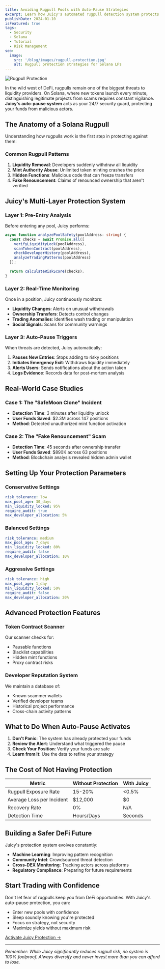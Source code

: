 ```yaml
---
title: Avoiding Rugpull Pools with Auto-Pause Strategies
excerpt: Learn how Juicy's automated rugpull detection system protects your liquidity from malicious actors on Solana DEXs.
publishDate: 2024-01-10
isFeatured: true
tags:
  - Security
  - Solana
  - Tutorial
  - Risk Management
seo:
  image:
    src: '/blog/images/rugpull-protection.jpg'
    alt: Rugpull protection strategies for Solana LPs
---
```


![Rugpull Protection](/blog/images/rugpull-protection.jpg)

In the wild west of DeFi, rugpulls remain one of the biggest threats to liquidity providers. On Solana, where new tokens launch every minute, distinguishing legitimate projects from scams requires constant vigilance. **Juicy's auto-pause system** acts as your 24/7 security guard, protecting your funds from malicious actors.

## The Anatomy of a Solana Rugpull

Understanding how rugpulls work is the first step in protecting against them:

### Common Rugpull Patterns

1. **Liquidity Removal**: Developers suddenly withdraw all liquidity
2. **Mint Authority Abuse**: Unlimited token minting crashes the price
3. **Hidden Functions**: Malicious code that can freeze transfers
4. **Fake Renouncement**: Claims of renounced ownership that aren't verified

## Juicy's Multi-Layer Protection System

### Layer 1: Pre-Entry Analysis

Before entering any pool, Juicy performs:

```typescript
async function analyzePoolSafety(poolAddress: string) {
  const checks = await Promise.all([
    verifyLiquidityLock(poolAddress),
    scanTokenContract(poolAddress),
    checkDeveloperHistory(poolAddress),
    analyzeTradingPatterns(poolAddress)
  ]);
  
  return calculateRiskScore(checks);
}
```

### Layer 2: Real-Time Monitoring

Once in a position, Juicy continuously monitors:

- **Liquidity Changes**: Alerts on unusual withdrawals
- **Ownership Transfers**: Detects control changes
- **Trading Anomalies**: Identifies wash trading or manipulation
- **Social Signals**: Scans for community warnings

### Layer 3: Auto-Pause Triggers

When threats are detected, Juicy automatically:

1. **Pauses New Entries**: Stops adding to risky positions
2. **Initiates Emergency Exit**: Withdraws liquidity immediately
3. **Alerts Users**: Sends notifications about the action taken
4. **Logs Evidence**: Records data for post-mortem analysis

## Real-World Case Studies

### Case 1: The "SafeMoon Clone" Incident

- **Detection Time**: 3 minutes after liquidity unlock
- **User Funds Saved**: $2.3M across 147 positions
- **Method**: Detected unauthorized mint function activation

### Case 2: The "Fake Renouncement" Scam

- **Detection Time**: 45 seconds after ownership transfer
- **User Funds Saved**: $890K across 63 positions
- **Method**: Blockchain analysis revealed hidden admin wallet

## Setting Up Your Protection Parameters

### Conservative Settings
```yaml
risk_tolerance: low
max_pool_age: 30_days
min_liquidity_locked: 95%
require_audit: true
max_developer_allocation: 5%
```

### Balanced Settings
```yaml
risk_tolerance: medium
max_pool_age: 7_days
min_liquidity_locked: 80%
require_audit: false
max_developer_allocation: 10%
```

### Aggressive Settings
```yaml
risk_tolerance: high
max_pool_age: 1_day
min_liquidity_locked: 50%
require_audit: false
max_developer_allocation: 20%
```

## Advanced Protection Features

### Token Contract Scanner

Our scanner checks for:
- Pausable functions
- Blacklist capabilities
- Hidden mint functions
- Proxy contract risks

### Developer Reputation System

We maintain a database of:
- Known scammer wallets
- Verified developer teams
- Historical project performance
- Cross-chain activity patterns

## What to Do When Auto-Pause Activates

1. **Don't Panic**: The system has already protected your funds
2. **Review the Alert**: Understand what triggered the pause
3. **Check Your Position**: Verify your funds are safe
4. **Learn from It**: Use the data to refine your strategy

## The Cost of Not Having Protection

| Metric | Without Protection | With Juicy |
|--------|-------------------|------------|
| Rugpull Exposure Rate | 15-20% | <0.5% |
| Average Loss per Incident | $12,000 | $0 |
| Recovery Rate | 0% | N/A |
| Detection Time | Hours/Days | Seconds |

## Building a Safer DeFi Future

Juicy's protection system evolves constantly:

- **Machine Learning**: Improving pattern recognition
- **Community Intel**: Crowdsourced threat detection
- **Cross-DEX Monitoring**: Tracking actors across platforms
- **Regulatory Compliance**: Preparing for future requirements

## Start Trading with Confidence

Don't let fear of rugpulls keep you from DeFi opportunities. With Juicy's auto-pause protection, you can:

- Enter new pools with confidence
- Sleep soundly knowing you're protected
- Focus on strategy, not security
- Maximize yields without maximum risk

[Activate Juicy Protection →](/)

---

*Remember: While Juicy significantly reduces rugpull risk, no system is 100% foolproof. Always diversify and never invest more than you can afford to lose.* 